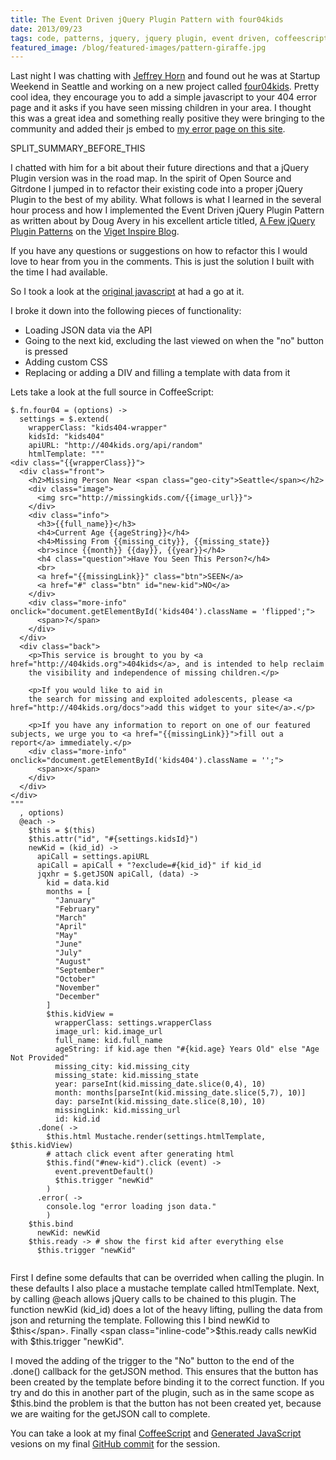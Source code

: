 ```yaml
---
title: The Event Driven jQuery Plugin Pattern with four04kids
date: 2013/09/23
tags: code, patterns, jquery, jquery plugin, event driven, coffeescript, mustache, javascript
featured_image: /blog/featured-images/pattern-giraffe.jpg
---
```


Last night I was chatting with [Jeffrey Horn](http://jeffreyhorn.com/) and found out he was at Startup Weekend in Seattle and working on a new project called [four04kids](http://404kids.org/). Pretty cool idea, they encourage you to add a simple javascript to your 404 error page and it asks if you have seen missing children in your area. I thought this was a great idea and something really positive they were bringing to the community and added their js embed to [my error page on this site](http://www.manofstone.com/WAT).

SPLIT\_SUMMARY\_BEFORE\_THIS

I chatted with him for a bit about their future directions and that a jQuery Plugin version was in the road map. In the spirit of Open Source and Gitrdone I jumped in to refactor their existing code into a proper jQuery Plugin to the best of my ability. What follows is what I learned in the several hour process and how I implemented the Event Driven jQuery Plugin Pattern as written about by Doug Avery in his excellent article titled, [A Few jQuery Plugin Patterns](http://viget.com/inspire/jquery-plugin-patterns) on the [Viget Inspire Blog](http://viget.com/inspire/).

If you have any questions or suggestions on how to refactor this I would love to hear from you in the comments. This is just the solution I built with the time I had available.

So I took a look at the [original javascript](https://github.com/theverything/four04kids/blob/270618d3cca97b2d4392e745e9c610082d361a80/embed/src/embed.coffee) at had a go at it.

I broke it down into the following pieces of functionality:

* Loading JSON data via the API
* Going to the next kid, excluding the last viewed on when the "no" button is pressed
* Adding custom CSS
* Replacing or adding a DIV and filling a template with data from it

Lets take a look at the full source in CoffeeScript:


<pre><code class="coffeescript">$.fn.four04 = (options) -&gt;
  settings = $.extend(
    wrapperClass: &quot;kids404-wrapper&quot;
    kidsId: &quot;kids404&quot;
    apiURL: &quot;http://404kids.org/api/random&quot;
    htmlTemplate: &quot;&quot;&quot;
&lt;div class=&quot;{{wrapperClass}}&quot;&gt;
  &lt;div class=&quot;front&quot;&gt;
    &lt;h2&gt;Missing Person Near &lt;span class=&quot;geo-city&quot;&gt;Seattle&lt;/span&gt;&lt;/h2&gt;
    &lt;div class=&quot;image&quot;&gt;
      &lt;img src=&quot;http://missingkids.com/{{image_url}}&quot;&gt;
    &lt;/div&gt;
    &lt;div class=&quot;info&quot;&gt;
      &lt;h3&gt;{{full_name}}&lt;/h3&gt;
      &lt;h4&gt;Current Age {{ageString}}&lt;/h4&gt;
      &lt;h4&gt;Missing From {{missing_city}}, {{missing_state}}
      &lt;br&gt;since {{month}} {{day}}, {{year}}&lt;/h4&gt;
      &lt;h4 class=&quot;question&quot;&gt;Have You Seen This Person?&lt;/h4&gt;
      &lt;br&gt;
      &lt;a href=&quot;{{missingLink}}&quot; class=&quot;btn&quot;&gt;SEEN&lt;/a&gt;
      &lt;a href=&quot;#&quot; class=&quot;btn&quot; id=&quot;new-kid&quot;&gt;NO&lt;/a&gt;
    &lt;/div&gt;
    &lt;div class=&quot;more-info&quot; onclick=&quot;document.getElementById(&#039;kids404&#039;).className = &#039;flipped&#039;;&quot;&gt;
      &lt;span&gt;?&lt;/span&gt;
    &lt;/div&gt;
  &lt;/div&gt;
  &lt;div class=&quot;back&quot;&gt;
    &lt;p&gt;This service is brought to you by &lt;a href=&quot;http://404kids.org&quot;&gt;404kids&lt;/a&gt;, and is intended to help reclaim
    the visibility and independence of missing children.&lt;/p&gt;

    &lt;p&gt;If you would like to aid in
    the search for missing and exploited adolescents, please &lt;a href=&quot;http://404kids.org/docs&quot;&gt;add this widget to your site&lt;/a&gt;.&lt;/p&gt;

    &lt;p&gt;If you have any information to report on one of our featured subjects, we urge you to &lt;a href=&quot;{{missingLink}}&quot;&gt;fill out a report&lt;/a&gt; immediately.&lt;/p&gt;
    &lt;div class=&quot;more-info&quot; onclick=&quot;document.getElementById(&#039;kids404&#039;).className = &#039;&#039;;&quot;&gt;
      &lt;span&gt;x&lt;/span&gt;
    &lt;/div&gt;
  &lt;/div&gt;
&lt;/div&gt;
&quot;&quot;&quot;
  , options)
  @each -&gt;
    $this = $(this)
    $this.attr(&quot;id&quot;, &quot;#{settings.kidsId}&quot;)
    newKid = (kid_id) -&gt;
      apiCall = settings.apiURL
      apiCall = apiCall + &quot;?exclude=#{kid_id}&quot; if kid_id
      jqxhr = $.getJSON apiCall, (data) -&gt;
        kid = data.kid
        months = [
          &quot;January&quot;
          &quot;February&quot;
          &quot;March&quot;
          &quot;April&quot;
          &quot;May&quot;
          &quot;June&quot;
          &quot;July&quot;
          &quot;August&quot;
          &quot;September&quot;
          &quot;October&quot;
          &quot;November&quot;
          &quot;December&quot;
        ]
        $this.kidView = 
          wrapperClass: settings.wrapperClass
          image_url: kid.image_url
          full_name: kid.full_name
          ageString: if kid.age then &quot;#{kid.age} Years Old&quot; else &quot;Age Not Provided&quot;
          missing_city: kid.missing_city
          missing_state: kid.missing_state
          year: parseInt(kid.missing_date.slice(0,4), 10)
          month: months[parseInt(kid.missing_date.slice(5,7), 10)]
          day: parseInt(kid.missing_date.slice(8,10), 10)
          missingLink: kid.missing_url
          id: kid.id
      .done( -&gt;
        $this.html Mustache.render(settings.htmlTemplate, $this.kidView)
        # attach click event after generating html
        $this.find(&quot;#new-kid&quot;).click (event) -&gt;
          event.preventDefault()
          $this.trigger &quot;newKid&quot;
        )
      .error( -&gt;
        console.log &quot;error loading json data.&quot;
        )
    $this.bind
      newKid: newKid
    $this.ready -&gt; # show the first kid after everything else
      $this.trigger &quot;newKid&quot;      

</code></pre>

First I define some defaults that can be overrided when calling the plugin. In these defaults I also place a mustache template called htmlTemplate. Next, by calling <span class="inline-code">@each</span> allows jQuery calls to be chained to this plugin. The function <span class="inline-code">newKid (kid_id)</span> does a lot of the heavy lifting, pulling the data from json and returning the template. Following this I bind <span class="inline-code">newKid</span> to <span class="inline-code">$this</span>. Finally <span class="inline-code">$this.ready</span> calls newKid with <span class="inline-code">$this.trigger "newKid"</span>.

I moved the adding of the trigger to the "No" button to the end of the <span class="inline-code">.done()</span> callback for the <span class="inline-code">getJSON</span> method. This ensures that the button has been created by the template before binding it to the correct function. If you try and do this in another part of the plugin, such as in the same scope as <span class="inline-code">$this.bind</span> the problem is that the button has not been created yet, because we are waiting for the <span class="inline-code">getJSON</span> call to complete.

You can take a look at my final [CoffeeScript](https://github.com/manofstone/four04kids/blob/d3983049c6f78d9e648cab617c0523d435f44537/embed/src/embed-jquery.coffee) and [Generated JavaScript](https://github.com/manofstone/four04kids/blob/d3983049c6f78d9e648cab617c0523d435f44537/embed/src/embed-jquery.js) vesions on my final [GitHub commit](https://github.com/manofstone/four04kids/commit/d3983049c6f78d9e648cab617c0523d435f44537) for the session.